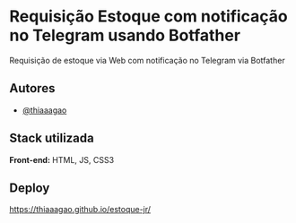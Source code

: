 
# Requisição Estoque com notificação no Telegram usando Botfather

Requisição de estoque via Web com notificação no Telegram via Botfather



## Autores

- [@thiaaagao](https://www.github.com/thiaaagao)


## Stack utilizada

**Front-end:** HTML, JS, CSS3

## Deploy

https://thiaaagao.github.io/estoque-jr/
